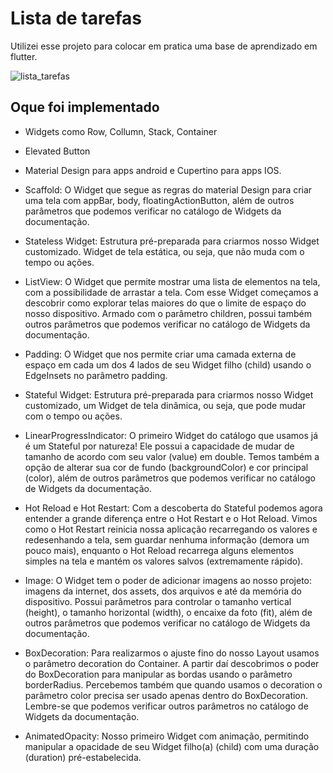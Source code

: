 # Lista de tarefas

Utilizei esse projeto para colocar em pratica uma base de aprendizado em flutter.

![lista_tarefas](https://github.com/Rafaelre7/EstudoFlutter/assets/33284324/bb91eba5-655d-4dca-979b-ddfb61ddb55b)



## Oque foi implementado

- Widgets como Row, Collumn, Stack, Container
  
- Elevated Button

- Material Design para apps android e Cupertino para apps IOS.

- Scaffold: O Widget que segue as regras do material Design para criar uma tela com appBar, body, floatingActionButton, além de outros parâmetros que podemos verificar no catálogo de Widgets da documentação.

- Stateless Widget: Estrutura pré-preparada para criarmos nosso Widget customizado. Widget de tela estática, ou seja, que não muda com o tempo ou ações.

- ListView: O Widget que permite mostrar uma lista de elementos na tela, com a possibilidade de arrastar a tela. Com esse Widget começamos a descobrir como explorar telas maiores do que o limite de espaço do nosso dispositivo. Armado com o parâmetro children, possui também outros parâmetros que podemos verificar no catálogo de Widgets da documentação.

- Padding: O Widget que nos permite criar uma camada externa de espaço em cada um dos 4 lados de seu Widget filho (child) usando o EdgeInsets no parâmetro padding.

- Stateful Widget: Estrutura pré-preparada para criarmos nosso Widget customizado, um Widget de tela dinâmica, ou seja, que pode mudar com o tempo ou ações.

- LinearProgressIndicator: O primeiro Widget do catálogo que usamos já é um Stateful por natureza! Ele possui a capacidade de mudar de tamanho de acordo com seu valor (value) em double. Temos também a opção de alterar sua cor de fundo (backgroundColor) e cor principal (color), além de outros parâmetros que podemos verificar no catálogo de Widgets da documentação.

- Hot Reload e Hot Restart: Com a descoberta do Stateful podemos agora entender a grande diferença entre o Hot Restart e o Hot Reload. Vimos como o Hot Restart reinicia nossa aplicação recarregando os valores e redesenhando a tela, sem guardar nenhuma informação (demora um pouco mais), enquanto o Hot Reload recarrega alguns elementos simples na tela e mantém os valores salvos (extremamente rápido).

- Image: O Widget tem o poder de adicionar imagens ao nosso projeto: imagens da internet, dos assets, dos arquivos e até da memória do dispositivo. Possui parâmetros para controlar o tamanho vertical (height), o tamanho horizontal (width), o encaixe da foto (fit), além de outros parâmetros que podemos verificar no catálogo de Widgets da documentação.
  
- BoxDecoration: Para realizarmos o ajuste fino do nosso Layout usamos o parâmetro decoration do Container. A partir daí descobrimos o poder do BoxDecoration para manipular as bordas usando o parâmetro borderRadius. Percebemos também que quando usamos o decoration o parâmetro color precisa ser usado apenas dentro do BoxDecoration. Lembre-se que podemos verificar outros parâmetros no catálogo de Widgets da documentação.
  
- AnimatedOpacity: Nosso primeiro Widget com animação, permitindo manipular a opacidade de seu Widget filho(a) (child) com uma duração (duration) pré-estabelecida.

